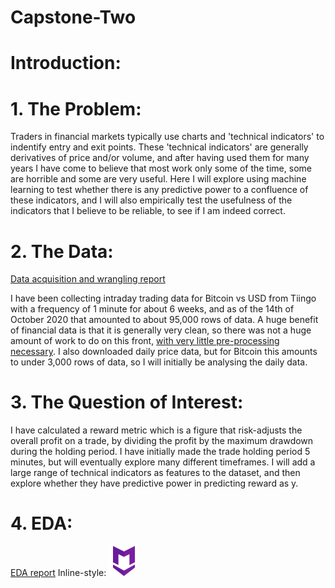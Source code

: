 # Capstone-Two

# Introduction:

# 1. The Problem:
  Traders in financial markets typically use charts and 'technical indicators' to indentify entry and exit points. These 'technical indicators' are generally derivatives of price and/or volume, and after having used them for many years I have come to believe that most work only some of the time, some are horrible and some are very useful. Here I will explore using machine learning to test whether there is any predictive power to a confluence of these indicators, and I will also empirically test the usefulness of the indicators that I believe to be reliable, to see if I am indeed correct.
# 2. The Data:
[Data acquisition and wrangling report](https://github.com/londonjevans/Capstone-Two/blob/master/Capstone%20Two%20Data%20acquisition%20and%20wrangling.ipynb)

  I have been collecting intraday trading data for Bitcoin vs USD from Tiingo with a frequency of 1 minute for about 6 weeks, and as of the 14th of October 2020 that amounted to about 95,000 rows of data. A huge benefit of financial data is that it is generally very clean, so there was not a huge amount of work to do on this front, [with very little pre-processing necessary](https://github.com/londonjevans/Capstone-Two/blob/master/Capstone%20Two%20Preprocessing.ipynb).  I also downloaded daily price data, but for Bitcoin this amounts to under 3,000 rows of data, so I will initially be analysing the daily data.
# 3. The Question of Interest:
  I have calculated a reward metric which is a figure that risk-adjusts the overall profit on a trade, by dividing the profit by the maximum drawdown during the holding period. I have initially made the trade holding period 5 minutes, but will eventually explore many different timeframes. I will add a large range of technical indicators as features to the dataset, and then explore whether they have predictive power in predicting reward as y.
# 4. EDA:
 [EDA report](https://github.com/londonjevans/Capstone-Two/blob/master/Capstone%20Two%20EDA.ipynb)
 Inline-style: 
![alt text](https://github.com/adam-p/markdown-here/raw/master/src/common/images/icon48.png "Logo Title Text 1")

